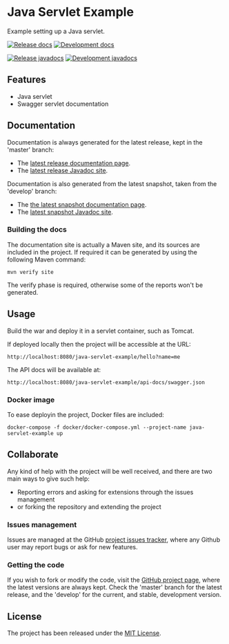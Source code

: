 # Java Servlet Example

Example setting up a Java servlet.

[![Release docs](https://img.shields.io/badge/docs-release-blue.svg)][site-release]
[![Development docs](https://img.shields.io/badge/docs-develop-blue.svg)][site-develop]

[![Release javadocs](https://img.shields.io/badge/javadocs-release-blue.svg)][javadoc-release]
[![Development javadocs](https://img.shields.io/badge/javadocs-develop-blue.svg)][javadoc-develop]

## Features

- Java servlet
- Swagger servlet documentation

## Documentation

Documentation is always generated for the latest release, kept in the 'master' branch:

- The [latest release documentation page][site-release].
- The [latest release Javadoc site][javadoc-release].

Documentation is also generated from the latest snapshot, taken from the 'develop' branch:

- The [the latest snapshot documentation page][site-develop].
- The [latest snapshot Javadoc site][javadoc-develop].

### Building the docs

The documentation site is actually a Maven site, and its sources are included in the project. If required it can be generated by using the following Maven command:

```
mvn verify site
```

The verify phase is required, otherwise some of the reports won't be generated.

## Usage

Build the war and deploy it in a servlet container, such as Tomcat.

If deployed locally then the project will be accessible at the URL:

```
http://localhost:8080/java-servlet-example/hello?name=me
```

The API docs will be available at:

```
http://localhost:8080/java-servlet-example/api-docs/swagger.json
```

### Docker image

To ease deployin the project, Docker files are included:

```
docker-compose -f docker/docker-compose.yml --project-name java-servlet-example up
```

## Collaborate

Any kind of help with the project will be well received, and there are two main ways to give such help:

- Reporting errors and asking for extensions through the issues management
- or forking the repository and extending the project

### Issues management

Issues are managed at the GitHub [project issues tracker][issues], where any Github user may report bugs or ask for new features.

### Getting the code

If you wish to fork or modify the code, visit the [GitHub project page][scm], where the latest versions are always kept. Check the 'master' branch for the latest release, and the 'develop' for the current, and stable, development version.

## License

The project has been released under the [MIT License][license].

[issues]: https://github.com/bernardo-mg/java-servlet-example/issues
[javadoc-develop]: https://docs.bernardomg.com/development/maven/java-servlet-example/apidocs
[javadoc-release]: https://docs.bernardomg.com/maven/java-servlet-example/apidocs
[license]: https://www.opensource.org/licenses/mit-license.php
[scm]: https://github.com/bernardo-mg/java-servlet-example
[site-develop]: https://docs.bernardomg.com/development/maven/java-servlet-example
[site-release]: https://docs.bernardomg.com/maven/java-servlet-example
